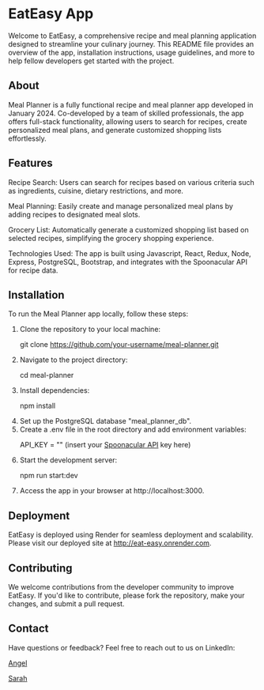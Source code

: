 <h1>EatEasy App</h1>

Welcome to EatEasy, a comprehensive recipe and meal planning application designed to streamline your culinary journey. This README file provides an overview of the app, installation instructions, usage guidelines, and more to help fellow developers get started with the project.

<h2>About</h2>

Meal Planner is a fully functional recipe and meal planner app developed in January 2024. Co-developed by a team of skilled professionals, the app offers full-stack functionality, allowing users to search for recipes, create personalized meal plans, and generate customized shopping lists effortlessly.

<h2>Features</h2>

Recipe Search: Users can search for recipes based on various criteria such as ingredients, cuisine, dietary restrictions, and more.

Meal Planning: Easily create and manage personalized meal plans by adding recipes to designated meal slots.

Grocery List: Automatically generate a customized shopping list based on selected recipes, simplifying the grocery shopping experience.

Technologies Used: The app is built using Javascript, React, Redux, Node, Express, PostgreSQL, Bootstrap, and integrates with the Spoonacular API for recipe data.

<h2>Installation</h2>

To run the Meal Planner app locally, follow these steps:

<ol>
<li>Clone the repository to your local machine:

git clone https://github.com/your-username/meal-planner.git

</li>
<li>Navigate to the project directory:

cd meal-planner

</li>
<li>Install dependencies:

npm install

</li>
<li>Set up the PostgreSQL database "meal_planner_db".

</li>
<li>Create a .env file in the root directory and add environment variables:

API_KEY = "" (insert your <a href="https://spoonacular.com/food-api">Spoonacular API</a> key here)

</li>
<li>Start the development server:

npm run start:dev

</li>
<li>Access the app in your browser at http://localhost:3000.

</li>
</ol>

<h2>Deployment</h2>

EatEasy is deployed using Render for seamless deployment and scalability. Please visit our deployed site at http://eat-easy.onrender.com.

<h2>Contributing</h2>

We welcome contributions from the developer community to improve EatEasy. If you'd like to contribute, please fork the repository, make your changes, and submit a pull request.

<h2>Contact</h2>

Have questions or feedback? Feel free to reach out to us on LinkedIn:

<a href="https://www.linkedin.com/in/angel-yanyun-software-engineer/">Angel</a>

<a href="https://www.linkedin.com/in/sarah-goewey-software-engineer/">Sarah</a>
